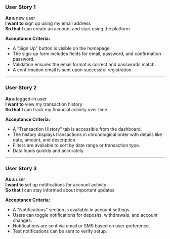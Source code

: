### User Story 1  
**As a** new user  
**I want to** sign up using my email address  
**So that** I can create an account and start using the platform  

**Acceptance Criteria:**  
- A "Sign Up" button is visible on the homepage.  
- The sign-up form includes fields for email, password, and confirmation password.  
- Validation ensures the email format is correct and passwords match.  
- A confirmation email is sent upon successful registration.  

---

### User Story 2  
**As a** logged-in user  
**I want to** view my transaction history  
**So that** I can track my financial activity over time  

**Acceptance Criteria:**  
- A "Transaction History" tab is accessible from the dashboard.  
- The history displays transactions in chronological order with details like date, amount, and description.  
- Filters are available to sort by date range or transaction type.  
- Data loads quickly and accurately.  

---

### User Story 3  
**As a** user  
**I want to** set up notifications for account activity  
**So that** I can stay informed about important updates  

**Acceptance Criteria:**  
- A "Notifications" section is available in account settings.  
- Users can toggle notifications for deposits, withdrawals, and account changes.  
- Notifications are sent via email or SMS based on user preference.  
- Test notifications can be sent to verify setup.  